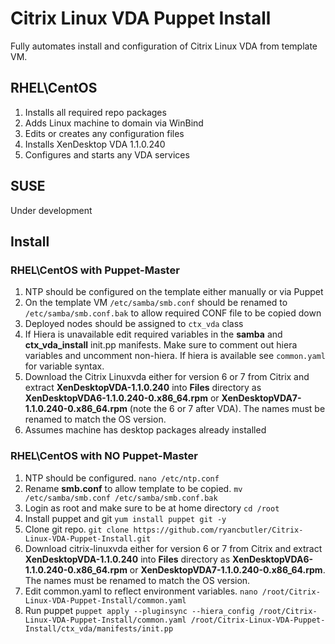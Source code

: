 # Citrix Linux VDA Puppet Install
Fully automates install and configuration of Citrix Linux VDA from template VM.

## RHEL\CentOS 
1. Installs all required repo packages
2. Adds Linux machine to domain via WinBind
3. Edits or creates any configuration files
4. Installs XenDesktop VDA 1.1.0.240
5. Configures and starts any VDA services

## SUSE
Under development

## Install

### RHEL\CentOS with Puppet-Master
1. NTP should be configured on the template either manually or via Puppet
2. On the template VM `/etc/samba/smb.conf` should be renamed to `/etc/samba/smb.conf.bak` to allow required CONF file to be copied down
3. Deployed nodes should be assigned to `ctx_vda` class
4. If Hiera is unavailable edit required variables in the **samba** and **ctx_vda_install** init.pp manifests.  Make sure to comment out hiera variables and uncomment non-hiera.  If hiera is available see `common.yaml` for variable syntax.
5. Download the Citrix Linuxvda either for version 6 or 7 from Citrix and extract **XenDesktopVDA-1.1.0.240** into **Files** directory as **XenDesktopVDA6-1.1.0.240-0.x86_64.rpm** or **XenDesktopVDA7-1.1.0.240-0.x86_64.rpm** (note the 6 or 7 after VDA).  The names must be renamed to match the OS version.
6. Assumes machine has desktop packages already installed

### RHEL\CentOS with NO Puppet-Master
1. NTP should be configured. `nano /etc/ntp.conf`
2. Rename **smb.conf** to allow template to be copied. `mv /etc/samba/smb.conf /etc/samba/smb.conf.bak`
3. Login as root and make sure to be at home directory `cd /root`
4. Install puppet and git `yum install puppet git -y`
5. Clone git repo. `git clone https://github.com/ryancbutler/Citrix-Linux-VDA-Puppet-Install.git`
6. Download citrix-linuxvda either for version 6 or 7 from Citrix and extract **XenDesktopVDA-1.1.0.240** into **Files** directory as **XenDesktopVDA6-1.1.0.240-0.x86_64.rpm** or **XenDesktopVDA7-1.1.0.240-0.x86_64.rpm**.  The names must be renamed to match the OS version.
7. Edit common.yaml to reflect environment variables. `nano /root/Citrix-Linux-VDA-Puppet-Install/common.yaml`
8. Run puppet `puppet apply --pluginsync --hiera_config /root/Citrix-Linux-VDA-Puppet-Install/common.yaml /root/Citrix-Linux-VDA-Puppet-Install/ctx_vda/manifests/init.pp`